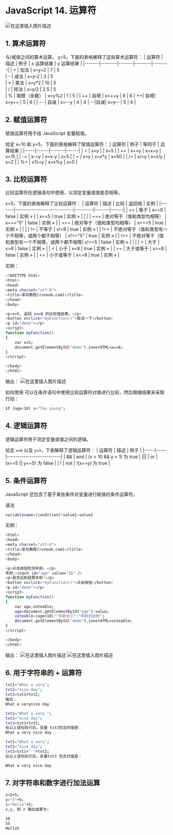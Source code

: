 #  JavaScript 14. 运算符


![在这里插入图片描述](https://i-blog.csdnimg.cn/blog_migrate/c1ee811755f5fa88ff585aa7e88ee801.png)


##  1. 算术运算符
与/或值之间的算术运算。
y=5，下面的表格解释了这些算术运算符：
| 运算符   | 描述     | 例子    | x 运算结果 | y 运算结果 |
|-------|--------|-------|--------|--------|
| +     | 加法     | x=y+2 | 7      | 5     
| -     | 减法     | x=y-2 | 3      | 5    
| *     | 乘法     | x=y*2 | 10     | 5     
| /     | 除法     | x=y/2 | 2.5    | 5   
| %     | 取模（余数） | x=y%2 | 1      | 5      | 
| ++    | 自增     | x=++y | 6      | 6      | 
++| 自增| x=y++ | 5      | 6     | 
| --    | 自减     | x=--y | 4      | 4      |
--|自减| x=y-- | 5      | 4     | 

##  2. 赋值运算符
赋值运算符用于给 JavaScript 变量赋值。

给定 x=10 和 y=5，下面的表格解释了赋值运算符：
| 运算符 | 例子   | 等同于   | 运算结果 | 
|-----|------|-------|------|
| =   | x=y  |       | x=5  | 
| +=  | x+=y | x=x+y | x=15 | 
| -=  | x-=y | x=x-y | x=5  | 
| *=  | x*=y | x=x*y | x=50 | 
| /=  | x/=y | x=x/y | x=2  | 
| %=  | x%=y | x=x%y | x=0  | 




##  3. 比较运算符
比较运算符在逻辑语句中使用，以测定变量或值是否相等。

x=5，下面的表格解释了比较运算符：
| 运算符   | 描述                         | 比较      | 返回值   | 实例   |
|-------|----------------------------|---------|-------|------|
| ==    | 等于                         | x==8    | false | 实例 » |
| x==5  | true                       | 实例 »    |       |      |
| ===   | 绝对等于（值和类型均相等）              | x==="5" | false | 实例 » |
| ===   | 绝对等于（值和类型均相等） | x===5 | true                       | 实例 »    |       |      |
| !=    |  不等于                       | x!=8    | true  | 实例 » |
| !==   |  不绝对等于（值和类型有一个不相等，或两个都不相等） | x!=="5" | true  | 实例 » |
| !==   |  不绝对等于（值和类型有一个不相等，或两个都不相等| x!==5 | false                      | 实例 »    |       |      |
| >     |  大于                        | x>8     | false | 实例 » |
| <     |  小于                        | x<8     | true  | 实例 » |
| >=    |  大于或等于                     | x>=8    | false | 实例 » |
| <=    |  小于或等于                     | x<=8    | true  | 实例 » |

实例：

```bash
<!DOCTYPE html>
<html>
<head> 
<meta charset="utf-8"> 
<title>菜鸟教程(runoob.com)</title> 
</head>
<body>

<p>x=5, 返回 x==8 的比较值结果。</p>
<button onclick="myFunction()">尝试一下</button>
<p id="demo"></p>
<script>
function myFunction()
{
	var x=5;
	document.getElementById("demo").innerHTML=x==8;
}
</script>

</body>
</html>
```
输出：
![在这里插入图片描述](https://i-blog.csdnimg.cn/blog_migrate/0d4289c064fdf5935519188d389df7b6.png)

 如何使用
可以在条件语句中使用比较运算符对值进行比较，然后根据结果来采取行动：

```bash
if (age<18) x="Too young";
```

##  4. 逻辑运算符
逻辑运算符用于测定变量或值之间的逻辑。

给定 `x=6` 以及 `y=3`，下表解释了逻辑运算符：
| 运算符 | 描述  | 例子                       |
|-----|-----|--------------------------|
| &&  | and | (x < 10 && y > 1) 为 true |
|\|\|  | or  | (x=\=5 \|\| y==5) 为 false   |
| !   | not | !(x==y) 为 true           |

##  5. 条件运算符
JavaScript 还包含了基于某些条件对变量进行赋值的条件运算符。

语法

```bash
variablename=(condition)?value1:value2 
```
实例：

```bash
<html>
<head> 
<meta charset="utf-8"> 
<title>菜鸟教程(runoob.com)</title> 
</head>
<body>

<p>点击按钮检测年龄。</p>
年龄:<input id="age" value="18" />
<p>是否达到投票年龄?</p>
<button onclick="myFunction()">点击按钮</button>
<p id="demo"></p>
<script>
function myFunction()
{
	var age,voteable;
	age=document.getElementById("age").value;
	voteable=(age<18)?"年龄太小":"年龄已达到";
	document.getElementById("demo").innerHTML=voteable;
}
</script>

</body>
</html>
```
输出：
![在这里插入图片描述](https://i-blog.csdnimg.cn/blog_migrate/3e9b9b3791534f54c6662250fd14c98c.png)
![在这里插入图片描述](https://i-blog.csdnimg.cn/blog_migrate/37b0c0d641125a2ad0245fbedc5c07a3.png)
##  6. 用于字符串的 + 运算符

```bash
txt1="What a very";
txt2="nice day";
txt3=txt1+txt2;
输出：
What a verynice day
```

```bash
txt1="What a very ";
txt2="nice day";
txt3=txt1+txt2;
在以上语句执行后，变量 txt3包含的值是：
What a very nice day
```

```bash
txt1="What a very";
txt2="nice day";
txt3=txt1+" "+txt2;
在以上语句执行后，变量txt3 包含的值是：

What a very nice day
```
##  7. 对字符串和数字进行加法运算
```bash
x=5+5;
y="5"+5;
z="Hello"+5;
x,y, 和 z 输出结果为:

10
55
Hello5
```
